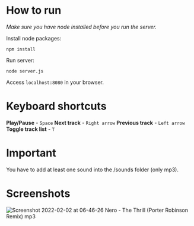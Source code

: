 # How to run
*Make sure you have node installed before you run the server.*

Install node packages:
```
npm install
```

Run server:
```
node server.js
```

Access `localhost:8080` in your browser.

# Keyboard shortcuts

**Play/Pause** - `Space`
**Next track** - `Right arrow`
**Previous track** - `Left arrow`
**Toggle track list** - `T`

# Important
You have to add at least one sound into the /sounds folder (only mp3).

# Screenshots
![Screenshot 2022-02-02 at 06-46-26 Nero - The Thrill (Porter Robinson Remix) mp3](https://user-images.githubusercontent.com/35202909/152099960-349a189d-ad4e-4985-aab1-742352b1fae1.png)
